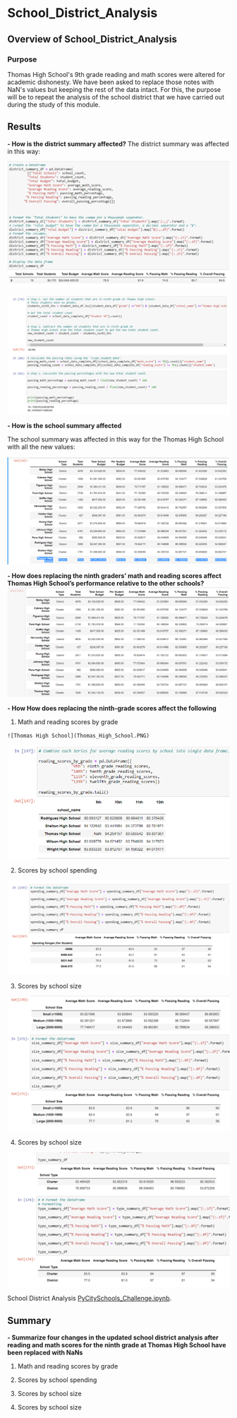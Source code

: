# School_District_Analysis

## Overview of School_District_Analysis

### Purpose
Thomas High School's 9th grade reading and math scores were altered for academic dishonesty. We have been asked to replace those notes with NaN's values ​​but keeping the rest of the data intact. For this, the purpose will be to repeat the analysis of the school district that we have carried out during the study of this module. 


## Results


**- How is the district summary affected?**
  The district summary was affected in this way:

  ![District summary](District_summary.PNG)

  ![District_summary2](District_summary2.PNG)



**- How is the school summary affected**
   
   The school summary was affected in this way for the Thomas High School with all the new values:

   ![school_summary_affected](school_summary_affected.PNG)
 
 


**- How does replacing the ninth graders’ math and reading scores affect Thomas High School’s performance relative to the other schools?**
  ![Change](Change.PNG)


 

**- How How does replacing the ninth-grade scores affect the following**
  
   1. Math and reading scores by grade
      
    ![Thomas High School](Thomas_High_School.PNG)


   ![Thomas High School2](Thomas_High_School2.PNG)



   2. Scores by school spending

   ![Spending](spending.PNG)


   3. Scores by school size

   ![Size](size.PNG)

   4. Scores by school size

   ![Type](type.PNG)
 
 


  School District Analysis [PyCitySchools_Challenge.ipynb](PyCitySchools_Challenge.ipynb).

 

## Summary

**- Summarize four changes in the updated school district analysis after reading and math scores for the ninth grade at Thomas High School have been replaced with NaNs**

 

1.  Math and reading scores by grade

2.	Scores by school spending

3.  Scores by school size

4.  Scores by school size
